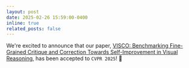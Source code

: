 ```yaml
---
layout: post
date: 2025-02-26 15:59:00-0400
inline: true
related_posts: false
---
```


We're excited to announce that our paper, [VISCO: Benchmarking Fine-Grained Critique and Correction Towards Self-Improvement in Visual Reasoning](https://arxiv.org/pdf/2412.02172), has been accepted to `CVPR 2025`! 🎉
